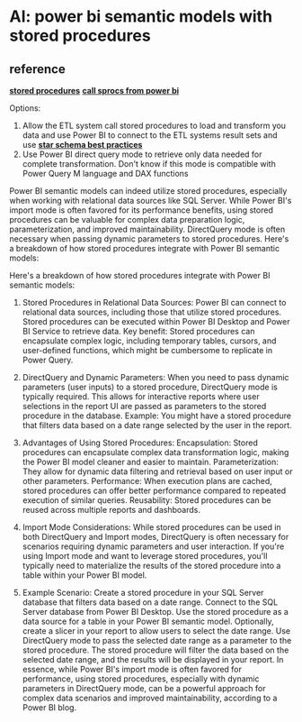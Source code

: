 # AI: power bi semantic models with stored procedures

## reference

**[stored procedures](https://www.youtube.com/watch?v=N1En6_NB_dY)**
**[call sprocs from power bi](https://www.youtube.com/watch?v=-GS3Kxvxm7A&t=247s)**

Options:

1. Allow the ETL system call stored procedures to load and transform you data and use Power BI to connect to the ETL systems result sets and use **[star schema best practices](https://www.owox.com/blog/articles/star-schema-explained)**
2. Use Power BI direct query mode to retrieve only data needed for complete transformation. Don't know if this mode is compatible with Power Query M language and DAX functions

Power BI semantic models can indeed utilize stored procedures, especially when working with relational data sources like SQL Server. While Power BI's import mode is often favored for its performance benefits, using stored procedures can be valuable for complex data preparation logic, parameterization, and improved maintainability. DirectQuery mode is often necessary when passing dynamic parameters to stored procedures.
Here's a breakdown of how stored procedures integrate with Power BI semantic models:

Here's a breakdown of how stored procedures integrate with Power BI semantic models:

1. Stored Procedures in Relational Data Sources:
Power BI can connect to relational data sources, including those that utilize stored procedures.
Stored procedures can be executed within Power BI Desktop and Power BI Service to retrieve data.
Key benefit: Stored procedures can encapsulate complex logic, including temporary tables, cursors, and user-defined functions, which might be cumbersome to replicate in Power Query.
2. DirectQuery and Dynamic Parameters:
When you need to pass dynamic parameters (user inputs) to a stored procedure, DirectQuery mode is typically required.
This allows for interactive reports where user selections in the report UI are passed as parameters to the stored procedure in the database.
Example: You might have a stored procedure that filters data based on a date range selected by the user in the report.

3. Advantages of Using Stored Procedures:
Encapsulation:
Stored procedures can encapsulate complex data transformation logic, making the Power BI model cleaner and easier to maintain.
Parameterization:
They allow for dynamic data filtering and retrieval based on user input or other parameters.
Performance:
When execution plans are cached, stored procedures can offer better performance compared to repeated execution of similar queries.
Reusability:
Stored procedures can be reused across multiple reports and dashboards.
4. Import Mode Considerations:
While stored procedures can be used in both DirectQuery and Import modes, DirectQuery is often necessary for scenarios requiring dynamic parameters and user interaction.
If you're using Import mode and want to leverage stored procedures, you'll typically need to materialize the results of the stored procedure into a table within your Power BI model.
5. Example Scenario:
Create a stored procedure in your SQL Server database that filters data based on a date range.
Connect to the SQL Server database from Power BI Desktop.
Use the stored procedure as a data source for a table in your Power BI semantic model.
Optionally, create a slicer in your report to allow users to select the date range.
Use DirectQuery mode to pass the selected date range as a parameter to the stored procedure.
The stored procedure will filter the data based on the selected date range, and the results will be displayed in your report.
In essence, while Power BI's import mode is often favored for performance, using stored procedures, especially with dynamic parameters in DirectQuery mode, can be a powerful approach for complex data scenarios and improved maintainability, according to a Power BI blog.
